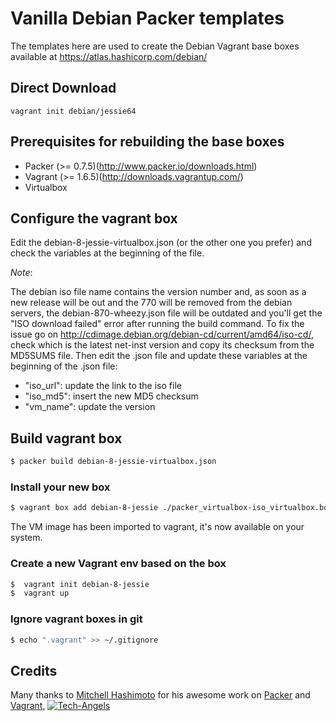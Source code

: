 # Vanilla Debian Packer templates

The templates here are used to create the Debian Vagrant base boxes available at 
https://atlas.hashicorp.com/debian/

## Direct Download

	vagrant init debian/jessie64

## Prerequisites for rebuilding the base boxes

* Packer (>= 0.7.5)(http://www.packer.io/downloads.html)
* Vagrant (>= 1.6.5)(http://downloads.vagrantup.com/)
* Virtualbox

## Configure the vagrant box

Edit the debian-8-jessie-virtualbox.json (or the other one you prefer) and check the variables at the beginning of the file.

*Note*:

The debian iso file name contains the version number and, as soon as a new release will be out and the 770 will be removed from the debian servers, the debian-870-wheezy.json file will be outdated and you'll get the "ISO download failed" error after running the build command.
To fix the issue go on http://cdimage.debian.org/debian-cd/current/amd64/iso-cd/, check which is the latest net-inst version and copy its checksum from the MD5SUMS file. Then edit the .json file and update these variables at the beginning of the .json file:
* "iso_url": update the link to the iso file
* "iso_md5": insert the new MD5 checksum
* "vm_name": update the version

## Build vagrant box

```bash
$ packer build debian-8-jessie-virtualbox.json
```

### Install your new box

```bash
$ vagrant box add debian-8-jessie ./packer_virtualbox-iso_virtualbox.box
```

The VM image has been imported to vagrant, it's now available on your system.

### Create a new Vagrant env based on the box 

```bash
$  vagrant init debian-8-jessie
$  vagrant up
```



### Ignore vagrant boxes in git

```bash
$ echo ".vagrant" >> ~/.gitignore
```

## Credits

  Many thanks to [Mitchell Hashimoto](https://github.com/mitchellh/) for his awesome work on [Packer](https://github.com/mitchellh/packer) and [Vagrant](https://github.com/mitchellh/vagrant), [![Tech-Angels](http://media.tumblr.com/tumblr_m5ay3bQiER1qa44ov.png)](http://www.tech-angels.com)

  
